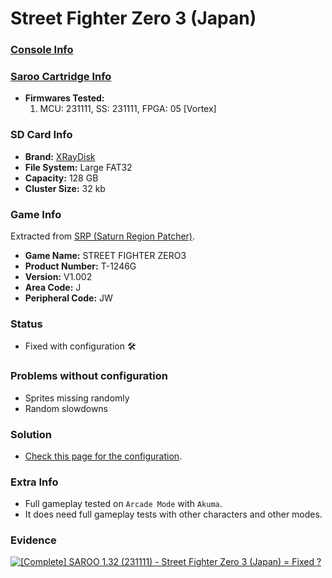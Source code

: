 # Street Fighter Zero 3 (Japan)

### [Console Info](../../../../Info/Consoles/VA13/README.md)

### [Saroo Cartridge Info](../../../../Info/Cartridges/RetroGameParadiseStore/1.32F/README.md)

- <b>Firmwares Tested:</b>
  1. MCU: 231111, SS: 231111, FPGA: 05 [Vortex]

### SD Card Info

- <b>Brand:</b> [XRayDisk](https://s.click.aliexpress.com/e/_DFQnFSH)
- <b>File System:</b> Large FAT32
- <b>Capacity:</b> 128 GB
- <b>Cluster Size:</b> 32 kb

### Game Info

Extracted from [SRP (Saturn Region Patcher)](https://segaxtreme.net/resources/saturn-region-patcher.81/download).

- <b>Game Name:</b> STREET FIGHTER ZERO3
- <b>Product Number:</b> T-1246G
- <b>Version:</b> V1.002
- <b>Area Code:</b> J
- <b>Peripheral Code:</b> JW

### Status

- Fixed with configuration :hammer_and_wrench:

### Problems without configuration

- Sprites missing randomly
- Random slowdowns

### Solution

- [Check this page for the configuration](https://github.com/williamdsw/saroo-configuration-list/blob/master/J/T-1246G/README.md).

### Extra Info

- Full gameplay tested on `Arcade Mode` with `Akuma`.
- It does need full gameplay tests with other characters and other modes.

### Evidence

[![[Complete] SAROO 1.32 (231111) - Street Fighter Zero 3 (Japan) = Fixed ?](https://img.youtube.com/vi/tC9bezk42ww/0.jpg)](https://www.youtube.com/watch?v=tC9bezk42ww)

